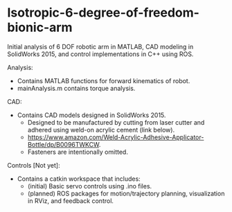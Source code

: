 # Isotropic-6-degree-of-freedom-bionic-arm
Initial analysis of 6 DOF robotic arm in MATLAB, CAD modeling in SolidWorks 2015, and control implementations in C++ using ROS.

Analysis:
- Contains MATLAB functions for forward kinematics of robot.
- mainAnalysis.m contains torque analysis.

CAD:
- Contains CAD models designed in SolidWorks 2015.
  - Designed to be manufactured by cutting from laser cutter and adhered using weld-on acrylic cement (link below).
  - https://www.amazon.com/Weld-Acrylic-Adhesive-Applicator-Bottle/dp/B0096TWKCW.
  - Fasteners are intentionally omitted.

Controls [Not yet]:
- Contains a catkin workspace that includes:
  - (initial) Basic servo controls using .ino files.
  - (planned) ROS packages for motion/trajectory planning, visualization in RViz, and feedback control.
 
